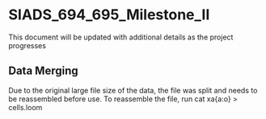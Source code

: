 # SIADS_694_695_Milestone_II
This document will be updated with additional details as the project progresses

## Data Merging
Due to the original large file size of the data, the file was split and needs to be reassembled before use.
To reassemble the file, run cat xa{a:o} > cells.loom
